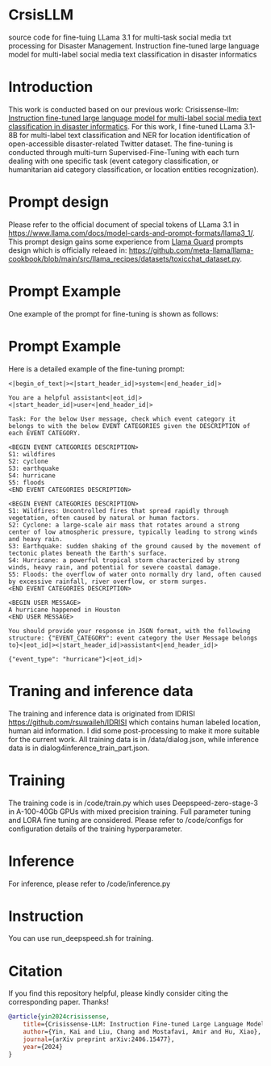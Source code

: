 # CrsisLLM
source code for fine-tuing LLama 3.1 for multi-task social media txt processing for Disaster Management. Instruction fine-tuned large language model for multi-label social media text classification in disaster informatics
# Introduction 
This work is conducted based on our previous work: Crisissense-llm: [Instruction fine-tuned large language model for multi-label social media text classification in disaster informatics](https://arxiv.org/abs/2406.15477).
For this work, I fine-tuned LLama 3.1-8B for multi-label text classification and NER for location identification of open-accessible disaster-related Twitter dataset. The fine-tuning is conducted through multi-turn Supervised-Fine-Tuning with each turn dealing with one specific task (event category classification, or humanitarian aid category classification, or location entities recognization). 
# Prompt design
Please refer to the official document of special tokens of LLama 3.1 in https://www.llama.com/docs/model-cards-and-prompt-formats/llama3_1/. This prompt design gains some experience from [Llama Guard](https://www.llama.com/docs/model-cards-and-prompt-formats/llama-guard-3/) prompts design which is officially releaed in: https://github.com/meta-llama/llama-cookbook/blob/main/src/llama_recipes/datasets/toxicchat_dataset.py. 
# Prompt Example
One example of the prompt for fine-tuning is shown as follows:

# Prompt Example

Here is a detailed example of the fine-tuning prompt:

```text
<|begin_of_text|><|start_header_id|>system<|end_header_id|>

You are a helpful assistant<|eot_id|>
<|start_header_id|>user<|end_header_id|>

Task: For the below User message, check which event category it belongs to with the below EVENT CATEGORIES given the DESCRIPTION of each EVENT CATEGORY.

<BEGIN EVENT CATEGORIES DESCRIPTION>
S1: wildfires
S2: cyclone
S3: earthquake
S4: hurricane
S5: floods
<END EVENT CATEGORIES DESCRIPTION>

<BEGIN EVENT CATEGORIES DESCRIPTION>
S1: Wildfires: Uncontrolled fires that spread rapidly through vegetation, often caused by natural or human factors.
S2: Cyclone: a large-scale air mass that rotates around a strong center of low atmospheric pressure, typically leading to strong winds and heavy rain.
S3: Earthquake: sudden shaking of the ground caused by the movement of tectonic plates beneath the Earth's surface.
S4: Hurricane: a powerful tropical storm characterized by strong winds, heavy rain, and potential for severe coastal damage.
S5: Floods: the overflow of water onto normally dry land, often caused by excessive rainfall, river overflow, or storm surges.
<END EVENT CATEGORIES DESCRIPTION>

<BEGIN USER MESSAGE>
A hurricane happened in Houston
<END USER MESSAGE>

You should provide your response in JSON format, with the following structure: {"EVENT_CATEGORY": event category the User Message belongs to}<|eot_id|><|start_header_id|>assistant<|end_header_id|>

{"event_type": "hurricane"}<|eot_id|>
```


# Traning and inference data 
The training and inference data is originated from IDRISI https://github.com/rsuwaileh/IDRISI which contains human labeled location, human aid information. I did some post-processing to make it more suitable for the current work. 
All training data is in /data/dialog.json, while inference data is in dialog4inference_train_part.json.
# Training 
The training code is in /code/train.py which uses Deepspeed-zero-stage-3 in A-100-40Gb GPUs with mixed precision training. Full parameter tuning and LORA fine tuning are considered. 
Please refer to /code/configs for configuration details of the training hyperparameter. 
# Inference 
For inference, please refer to /code/inference.py
# Instruction
You can use run_deepspeed.sh for training.

# Citation

If you find this repository helpful, please kindly consider citing the corresponding paper. Thanks!

```bibtex
@article{yin2024crisissense,
    title={Crisissense-LLM: Instruction Fine-tuned Large Language Model for Multi-label Social Media Text Classification in Disaster Informatics},
    author={Yin, Kai and Liu, Chang and Mostafavi, Amir and Hu, Xiao},
    journal={arXiv preprint arXiv:2406.15477},
    year={2024}
}



